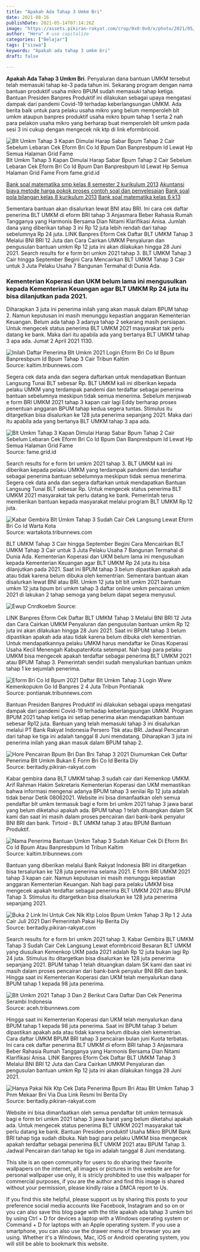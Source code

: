 ```yaml
---
title: "Apakah Ada Tahap 3 Umkm Bri"
date: 2021-08-16
publishDate: 2021-05-14T07:14:26Z
image: "https://assets.pikiran-rakyat.com/crop/0x0:0x0/x/photo/2021/05/24/3058254427.jpg"
author: "Heru" # use capitalize
categories: ["Belajar"]
tags: ["siswa"]
keywords: "Apakah ada tahap 3 umkm bri"
draft: false

---
```

<script type='text/javascript' src='//pl15944992.alternativecpmgate.com/6c/6f/d6/6c6fd630211742b4db132bd23b46b946.js'></script>
<script type='text/javascript' src='//pl15944975.alternativecpmgate.com/86/71/9a/86719ae0c65e9b2f7eb2905a08638c06.js'></script>
**Apakah Ada Tahap 3 Umkm Bri**. Penyaluran dana bantuan UMKM tersebut telah memasuki tahap ke-3 pada tahun ini. Sekarang program dengan nama bantuan produktif usaha mikro BPUM sudah memasuki tahap ketiga. Bantuan Presiden Banpres Produktif ini dilakukan sebagai upaya mengatasi dampak dari pandemi Covid-19 terhadap keberlangsungan UMKM. Ada berita baik untuk para pelaku usaha mikro yang belum memperoleh blt umkm ataupun banpres produktif usaha mikro bpum tahap 1 serta 2 nah para pelakon usaha mikro yang berharap buat memperoleh blt umkm pada sesi 3 ini cukup dengan mengecek nik ktp di link eformbricoid.

![Blt Umkm Tahap 3 Kapan Dimulai Harap Sabar Bpum Tahap 2 Cair Sebelum Lebaran Cek Eform Bri Co Id Bpum Dan Banpresbpum Id Lewat Hp Semua Halaman Grid Fame](https://asset-a.grid.id/crop/0x0:0x0/x/photo/2020/12/29/2016359061.jpg "Blt Umkm Tahap 3 Kapan Dimulai Harap Sabar Bpum Tahap 2 Cair Sebelum Lebaran Cek Eform Bri Co Id Bpum Dan Banpresbpum Id Lewat Hp Semua Halaman Grid Fame")
Blt Umkm Tahap 3 Kapan Dimulai Harap Sabar Bpum Tahap 2 Cair Sebelum Lebaran Cek Eform Bri Co Id Bpum Dan Banpresbpum Id Lewat Hp Semua Halaman Grid Fame From fame.grid.id

[Bank soal matematika smp kelas 8 semester 2 kurikulum 2013](/bank-soal-matematika-smp-kelas-8-semester-2-kurikulum-2013/)
[Akuntansi biaya metode harga pokok proses contoh soal dan penyelesaian](/akuntansi-biaya-metode-harga-pokok-proses-contoh-soal-dan-penyelesaian/)
[Bank soal pola bilangan kelas 8 kurikulum 2013](/bank-soal-pola-bilangan-kelas-8-kurikulum-2013/)
[Bank soal matematika kelas 6 k13](/bank-soal-matematika-kelas-6-k13/)

Sementara bantuan akan disalurkan lewat BNI atau BRI. Ini cara cek daftar penerima BLT UMKM di eform BRI tahap 3 Anjasmara Beber Rahasia Rumah Tangganya yang Harmonis Bersama Dian Nitami Klarifikasi Anisa. Jumlah dana yang diberikan tahap 3 ini Rp 12 juta lebih rendah dari tahap sebelumnya Rp 24 juta. LINK Banpres Eform Cek Daftar BLT UMKM Tahap 3 Melalui BNI BRI 12 Juta dan Cara Cairkan UMKM Penyaluran dan pengusulan bantuan umkm Rp 12 juta ini akan dilakukan hingga 28 Juni 2021. Search results for e form bri umkm 2021 tahap 3. BLT UMKM Tahap 3 Cair hingga September Begini Cara Mencairkan BLT UMKM Tahap 3 Cair untuk 3 Juta Pelaku Usaha 7 Bangunan Termahal di Dunia Ada.

### Kementerian Koperasi dan UKM belum lama ini mengusulkan kepada Kementerian Keuangan agar BLT UMKM Rp 24 juta itu bisa dilanjutkan pada 2021.

Diharapkan 3 juta ini penerima inilah yang akan masuk dalam BPUM tahap 2. Namun keputusan ini masih menunggu kepastian anggaran Kementerian Keuangan. Belum ada tahap 3 adanya tahap 2 sekarang masih persiapan. Untuk mengecek status penerima BLT UMKM 2021 masyarakat tak perlu datang ke bank. Maka dari itu apabila ada yang bertanya BLT UMKM tahap 3 apa ada. Jumat 2 April 2021 1130.


![Inilah Daftar Penerima Blt Umkm 2021 Login Eform Bri Co Id Bpum Banpresbpum Id Bpum Tahap 3 Cair Tribun Kaltim](https://cdn-2.tstatic.net/kaltim/foto/bank/images/cek-pencairan-bpum-daftar-penerima-blt-umkm-login-via-eformbricoidbpum-atau-banpresbpumid.jpg "Inilah Daftar Penerima Blt Umkm 2021 Login Eform Bri Co Id Bpum Banpresbpum Id Bpum Tahap 3 Cair Tribun Kaltim")
Source: kaltim.tribunnews.com

Segera cek data anda dan segera daftarkan untuk mendapatkan Bantuan Langsung Tunai BLT sebesar Rp. BLT UMKM kali ini diberikan kepada pelaku UMKM yang terdampak pandemi dan terdaftar sebagai penerima bantuan sebelumnya meskipun tidak semua menerima. Sebelum menjawab e form BRI UMKM 2021 tahap 3 kapan cair lagi Eddy berharap proses penentuan anggaran BPUM tahap kedua segera tuntas. Stimulus itu ditargetkan bisa disalurkan ke 128 juta penerima sepanjang 2021. Maka dari itu apabila ada yang bertanya BLT UMKM tahap 3 apa ada.

![Blt Umkm Tahap 3 Kapan Dimulai Harap Sabar Bpum Tahap 2 Cair Sebelum Lebaran Cek Eform Bri Co Id Bpum Dan Banpresbpum Id Lewat Hp Semua Halaman Grid Fame](https://asset-a.grid.id/crop/0x0:0x0/x/photo/2020/12/29/2016359061.jpg "Blt Umkm Tahap 3 Kapan Dimulai Harap Sabar Bpum Tahap 2 Cair Sebelum Lebaran Cek Eform Bri Co Id Bpum Dan Banpresbpum Id Lewat Hp Semua Halaman Grid Fame")
Source: fame.grid.id

Search results for e form bri umkm 2021 tahap 3. BLT UMKM kali ini diberikan kepada pelaku UMKM yang terdampak pandemi dan terdaftar sebagai penerima bantuan sebelumnya meskipun tidak semua menerima. Segera cek data anda dan segera daftarkan untuk mendapatkan Bantuan Langsung Tunai BLT sebesar Rp. Untuk mengecek status penerima BLT UMKM 2021 masyarakat tak perlu datang ke bank. Pemerintah terus memberikan bantuan kepada masyarakat melalui program BLT UMKM Rp 12 juta.

![Kabar Gembira Blt Umkm Tahap 3 Sudah Cair Cek Langsung Lewat Eform Bri Co Id Warta Kota](https://cdn-2.tstatic.net/wartakota/foto/bank/images/cek-penerima-blt-umkm-tahap-3-yang-sudah-cair-lewat-eformbri.jpg "Kabar Gembira Blt Umkm Tahap 3 Sudah Cair Cek Langsung Lewat Eform Bri Co Id Warta Kota")
Source: wartakota.tribunnews.com

BLT UMKM Tahap 3 Cair hingga September Begini Cara Mencairkan BLT UMKM Tahap 3 Cair untuk 3 Juta Pelaku Usaha 7 Bangunan Termahal di Dunia Ada. Kementerian Koperasi dan UKM belum lama ini mengusulkan kepada Kementerian Keuangan agar BLT UMKM Rp 24 juta itu bisa dilanjutkan pada 2021. Saat ini BPUM tahap 3 belum dipastikan apakah ada atau tidak karena belum dibuka oleh kementrian. Sementara bantuan akan disalurkan lewat BNI atau BRI. Umkm 12 juta blt blt umkm 2021 bantuan umkm 12 juta bpum bri umkm tahap 3 daftar online umkm pencairan umkm 2021 di lakukan 2 tahap semoga yang belum dapat segera menyusul.

![Ewup Cnrdkoebm](https://asset.kompas.com/crops/5AEBiAxtPCBxNiWYPEbWpqy3Xkc=/96x79:883x603/750x500/data/photo/2020/10/20/5f8e72ac50a34.jpg "Ewup Cnrdkoebm")
Source: 

LINK Banpres Eform Cek Daftar BLT UMKM Tahap 3 Melalui BNI BRI 12 Juta dan Cara Cairkan UMKM Penyaluran dan pengusulan bantuan umkm Rp 12 juta ini akan dilakukan hingga 28 Juni 2021. Saat ini BPUM tahap 3 belum dipastikan apakah ada atau tidak karena belum dibuka oleh kementrian. Untuk mendapatkannya pelaku UMKM harus mendaftar ke Dinas Koperasi Usaha Kecil Menengah KabupatenKota setempat. Nah bagi para pelaku UMKM bisa mengecek apakah terdaftar sebagai penerima BLT UMKM 2021 atau BPUM Tahap 3. Pemerintah sendiri sudah menyalurkan bantuan umkm tahap 1 ke sejumlah penerima.

![Eform Bri Co Id Bpum 2021 Daftar Blt Umkm Tahap 3 Login Www Kemenkopukm Go Id Banpres 2 4 Juta Tribun Pontianak](https://cdn-2.tstatic.net/pontianak/foto/bank/images/eform-bri-tahap-3-cara-daftar-blt-umkm.jpg "Eform Bri Co Id Bpum 2021 Daftar Blt Umkm Tahap 3 Login Www Kemenkopukm Go Id Banpres 2 4 Juta Tribun Pontianak")
Source: pontianak.tribunnews.com

Bantuan Presiden Banpres Produktif ini dilakukan sebagai upaya mengatasi dampak dari pandemi Covid-19 terhadap keberlangsungan UMKM. Program BPUM 2021 tahap ketiga ini setiap penerima akan mendapatkan bantuan sebesar Rp12 juta. Bantuan yang telah memasuki tahap 3 ini disalurkan melalui PT Bank Rakyat Indonesia Persero Tbk atau BRI. Jadwal Pencairan dari tahap ke tiga ini adalah tanggal 8 Juni mendatang. Diharapkan 3 juta ini penerima inilah yang akan masuk dalam BPUM tahap 2.

![Hore Pencairan Bpum Bri Dan Bni Tahap 3 2021 Diumumkan Cek Daftar Penerima Blt Umkm Bukan E Form Bri Co Id Berita Diy](https://assets.pikiran-rakyat.com/crop/0x0:0x0/x/photo/2021/06/29/1246699707.jpg "Hore Pencairan Bpum Bri Dan Bni Tahap 3 2021 Diumumkan Cek Daftar Penerima Blt Umkm Bukan E Form Bri Co Id Berita Diy")
Source: beritadiy.pikiran-rakyat.com

Kabar gembira dana BLT UMKM tahap 3 sudah cair dari Kemenkop UMKM. Arif Rahman Hakim Sekretaris Kementerian Koperasi dan UKM memastikan bahwa informasi mengenai adanya BPUM tahap 3 senilai Rp 12 juta adalah tidak benar Detik 08062021. Website ini bisa dimanfaatkan oleh semua pendaftar blt umkm termasuk bagi e form bri umkm 2021 tahap 3 jawa barat yang belum diketahui apakah ada. BPUM tahap 1 telah dituangkan dalam SK kami dan saat ini masih dalam proses pencairan dari bank-bank penyalur BNI BRI dan bank. Tirtoid - BLT UMKM tahap 3 atau BPUM Bantuan Produktif.

![Nama Penerima Bantuan Umkm Tahap 3 Sudah Keluar Cek Di Eform Bri Co Id Bpum Atau Banpresbpum Id Tribun Kaltim](https://cdn-2.tstatic.net/kaltim/foto/bank/images/link-cek-bantuan-umkm-tahap-2-2021-login-httpseformbricoidbpum-syarat-untuk-pencairan-bpum.jpg "Nama Penerima Bantuan Umkm Tahap 3 Sudah Keluar Cek Di Eform Bri Co Id Bpum Atau Banpresbpum Id Tribun Kaltim")
Source: kaltim.tribunnews.com

Bantuan yang diberikan melalui Bank Rakyat Indonesia BRI ini ditargetkan bisa tersalurkan ke 128 juta penerima selama 2021. E form BRI UMKM 2021 tahap 3 kapan cair. Namun keputusan ini masih menunggu kepastian anggaran Kementerian Keuangan. Nah bagi para pelaku UMKM bisa mengecek apakah terdaftar sebagai penerima BLT UMKM 2021 atau BPUM Tahap 3. Stimulus itu ditargetkan bisa disalurkan ke 128 juta penerima sepanjang 2021.

![Buka 2 Link Ini Untuk Cek Nik Ktp Lolos Bpum Umkm Tahap 3 Rp 1 2 Juta Cair Juli 2021 Dari Pemerintah Pakai Hp Berita Diy](https://assets.pikiran-rakyat.com/crop/0x0:0x0/x/photo/2021/07/04/2285952434.jpg "Buka 2 Link Ini Untuk Cek Nik Ktp Lolos Bpum Umkm Tahap 3 Rp 1 2 Juta Cair Juli 2021 Dari Pemerintah Pakai Hp Berita Diy")
Source: beritadiy.pikiran-rakyat.com

Search results for e form bri umkm 2021 tahap 3. Kabar Gembira BLT UMKM Tahap 3 Sudah Cair Cek Langsung Lewat eformbricoid Besaran BLT UMKM yang diusulkan Kemenkop UKM pada 2021 adalah Rp 12 juta bukan lagi Rp 24 juta. Stimulus itu ditargetkan bisa disalurkan ke 128 juta penerima sepanjang 2021. BPUM tahap 1 telah dituangkan dalam SK kami dan saat ini masih dalam proses pencairan dari bank-bank penyalur BNI BRI dan bank. Hingga saat ini Kementerian Koperasi dan UKM telah menyalurkan dana BPUM tahap 1 kepada 98 juta penerima.

![Blt Umkm 2021 Tahap 3 Dan 2 Berikut Cara Daftar Dan Cek Penerima Serambi Indonesia](https://cdn-2.tstatic.net/aceh/foto/bank/images/cara-cek-penerima-bpum-rp-24-juta.jpg "Blt Umkm 2021 Tahap 3 Dan 2 Berikut Cara Daftar Dan Cek Penerima Serambi Indonesia")
Source: aceh.tribunnews.com

Hingga saat ini Kementerian Koperasi dan UKM telah menyalurkan dana BPUM tahap 1 kepada 98 juta penerima. Saat ini BPUM tahap 3 belum dipastikan apakah ada atau tidak karena belum dibuka oleh kementrian. Cara daftar UMKM BPUM BRI tahap 3 pencairan bulan juni Kuota terbatas. Ini cara cek daftar penerima BLT UMKM di eform BRI tahap 3 Anjasmara Beber Rahasia Rumah Tangganya yang Harmonis Bersama Dian Nitami Klarifikasi Anisa. LINK Banpres Eform Cek Daftar BLT UMKM Tahap 3 Melalui BNI BRI 12 Juta dan Cara Cairkan UMKM Penyaluran dan pengusulan bantuan umkm Rp 12 juta ini akan dilakukan hingga 28 Juni 2021.

![Hanya Pakai Nik Ktp Cek Data Penerima Bpum Bri Atau Blt Umkm Tahap 3 Pnm Mekaar Bni Via Dua Link Resmi Ini Berita Diy](https://assets.pikiran-rakyat.com/crop/0x0:0x0/x/photo/2021/05/24/3058254427.jpg "Hanya Pakai Nik Ktp Cek Data Penerima Bpum Bri Atau Blt Umkm Tahap 3 Pnm Mekaar Bni Via Dua Link Resmi Ini Berita Diy")
Source: beritadiy.pikiran-rakyat.com

Website ini bisa dimanfaatkan oleh semua pendaftar blt umkm termasuk bagi e form bri umkm 2021 tahap 3 jawa barat yang belum diketahui apakah ada. Untuk mengecek status penerima BLT UMKM 2021 masyarakat tak perlu datang ke bank. Bantuan Presiden produktif Usaha Mikro BPUM Bank BRI tahap tiga sudah dibuka. Nah bagi para pelaku UMKM bisa mengecek apakah terdaftar sebagai penerima BLT UMKM 2021 atau BPUM Tahap 3. Jadwal Pencairan dari tahap ke tiga ini adalah tanggal 8 Juni mendatang.

This site is an open community for users to do sharing their favorite wallpapers on the internet, all images or pictures in this website are for personal wallpaper use only, it is stricly prohibited to use this wallpaper for commercial purposes, if you are the author and find this image is shared without your permission, please kindly raise a DMCA report to Us.

If you find this site helpful, please support us by sharing this posts to your preference social media accounts like Facebook, Instagram and so on or you can also save this blog page with the title apakah ada tahap 3 umkm bri by using Ctrl + D for devices a laptop with a Windows operating system or Command + D for laptops with an Apple operating system. If you use a smartphone, you can also use the drawer menu of the browser you are using. Whether it's a Windows, Mac, iOS or Android operating system, you will still be able to bookmark this website.
